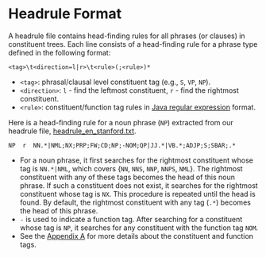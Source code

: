 # Headrule Format

A headrule file contains head-finding rules for all phrases (or clauses) in constituent trees. Each line consists of a head-finding rule for a phrase type defined in the following format:

	<tag>\t<direction=l|r>\t<rule>(;<rule>)*

* `<tag>`: phrasal/clausal level constituent tag (e.g., `S`, `VP`, `NP`).
* `<direction>`: `l` - find the leftmost constituent, `r` - find the rightmost constituent.
* `<rule>`: constituent/function tag rules in [Java regular expression](http://download.oracle.com/javase/8/docs/api/java/util/regex/Pattern.html) format.

Here is a head-finding rule for a noun phrase (`NP`) extracted from our headrule file, [headrule\_en\_stanford.txt](https://github.com/clir/clearnlp/blob/master/src/main/resources/headrules/headrule_en_stanford.txt).

	NP  r  NN.*|NML;NX;PRP;FW;CD;NP;-NOM;QP|JJ.*|VB.*;ADJP;S;SBAR;.*
	
* For a noun phrase, it first searches for the rightmost constituent whose tag is `NN.*|NML`, which covers {`NN`, `NNS`, `NNP`, `NNPS`, `NML`}. The rightmost constituent with any of these tags becomes the head of this noun phrase. If such a constituent does not exist, it searches for the rightmost constituent whose tag is `NX`. This procedure is repeated until the head is found. By default, the rightmost constituent with any tag (`.*`) becomes the head of this phrase.
* `-` is used to indicate a function tag. After searching for a constituent whose tag is `NP`, it searches for any constituent with the function tag `NOM`.
* See the [Appendix A](http://www.mathcs.emory.edu/~choi/doc/clear-dependency-2012.pdf) for more details about the constituent and function tags.